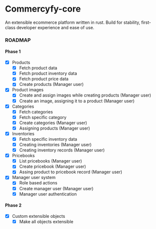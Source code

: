 # Commercyfy-core
An extensible ecommerce platform written in rust. Build for stability, first-class developer experience and ease of use.

### ROADMAP
#### Phase 1
- [x] Products
    - [x] Fetch product data
    - [x] Fetch product inventory data
    - [x] Fetch product price data
    - [x] Create products (Manager user)
- [x] Product images
    - [x] Create and assign images while creating products (Manager user)
    - [x] Create an image, assigning it to a product (Manager user)
- [x] Categories
    - [x] Fetch categories
    - [x] Fetch specific category
    - [x] Create categories (Manager user)
    - [x] Assigning products (Manager user)
- [x] Inventories
    - [x] Fetch specific inventory data
    - [x] Creating inventories (Manager user)
    - [x] Creating inventory records (Manager user)
- [x] Pricebooks
    - [x] List pricebooks (Manager user)
    - [x] Create pricebook (Manager user)
    - [x] Assing product to pricebook record (Manager user)
- [x] Manager user system
    - [x] Role based actions
    - [x] Create manager user (Manager user)
    - [x] Manager user authentication

#### Phase 2
- [x] Custom extensible objects
    - [x] Make all objects extensible
